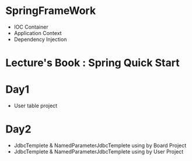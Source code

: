 # SpringFrameWork
- IOC Container
- Application Context
- Dependency Injection
# Lecture's Book : Spring Quick Start
# Day1
 - User table project
# Day2
 - JdbcTemplete & NamedParameterJdbcTemplete using by Board Project
 - JdbcTemplete & NamedParameterJdbcTemplete using by User Project
